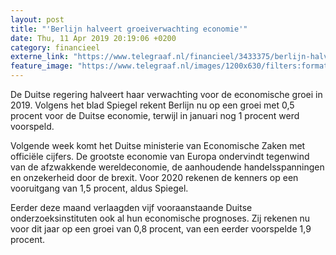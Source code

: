 ```yaml
---
layout: post
title: "'Berlijn halveert groeiverwachting economie'"
date: Thu, 11 Apr 2019 20:19:06 +0200
category: financieel
externe_link: "https://www.telegraaf.nl/financieel/3433375/berlijn-halveert-groeiverwachting-economie"
feature_image: "https://www.telegraaf.nl/images/1200x630/filters:format(jpeg):quality(80)/cdn-kiosk-api.telegraaf.nl/97fee6a0-5c86-11e9-8459-02d1dbdc35d1.jpg"
---
```


<p class="intro">De Duitse regering halveert haar verwachting voor de economische groei in 2019. Volgens het blad Spiegel rekent Berlijn nu op een groei met 0,5 procent voor de Duitse economie, terwijl in januari nog 1 procent werd voorspeld.</p> <p>Volgende week komt het Duitse ministerie van Economische Zaken met officiële cijfers. De grootste economie van Europa ondervindt tegenwind van de afzwakkende wereldeconomie, de aanhoudende handelsspanningen en onzekerheid door de brexit. Voor 2020 rekenen de kenners op een vooruitgang van 1,5 procent, aldus Spiegel.</p><p>Eerder deze maand verlaagden vijf vooraanstaande Duitse onderzoeksinstituten ook al hun economische prognoses. Zij rekenen nu voor dit jaar op een groei van 0,8 procent, van een eerder voorspelde 1,9 procent.</p>
